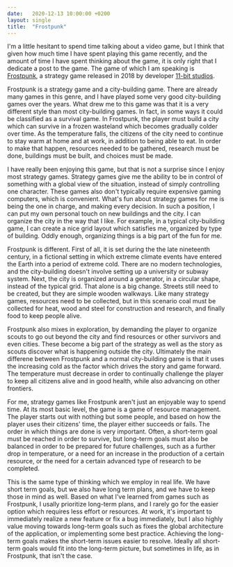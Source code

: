 ```yaml
---
date:   2020-12-13 10:00:00 +0200
layout: single
title:  "Frostpunk"
---
```

I'm a little hesitant to spend time talking about a video game, but I think that given how much time I have spent playing this game recently, and the amount of time I have spent thinking about the game, it is only right that I dedicate a post to the game. The game of which I am speaking is [Frostpunk][frostpunk], a strategy game released in 2018 by developer [11-bit studios][11-bit].

Frostpunk is a strategy game and a city-building game. There are already many games in this genre, and I have played some very good city-building games over the years. What drew me to this game was that it is a very different style than most city-building games. In fact, in some ways it could be classified as a survival game. In Frostpunk, the player must build a city which can survive in a frozen wasteland which becomes gradually colder over time.  As the temperature falls, the citizens of the city need to continue to stay warm at home and at work, in addition to being able to eat. In order to make that happen, resources needed to be gathered, research must be done, buildings must be built, and choices must be made.

I have really been enjoying this game, but that is not a surprise since I enjoy most strategy games. Strategy games give me the ability to be in control of something with a global view of the situation, instead of simply controlling one character. These games also don't typically require expensive gaming computers, which is convenient. What's fun about strategy games for me is being the one in charge, and making every decision. In such a position, I can put my own personal touch on new buildings and the city. I can organize the city in the way that I like. For example, in a typical city-building game, I can create a nice grid layout which satisfies me, organized by type of building. Oddly enough, organizing things is a big part of the fun for me.

Frostpunk is different. First of all, it is set during the the late nineteenth century, in a fictional setting in which extreme climate events have entered the Earth into a period of extreme cold. There are no modern technologies, and the city-building doesn't involve setting up a university or subway system. Next, the city is organized around a generator, in a circular shape, instead of the typical grid. That alone is a big change. Streets still need to be created, but they are simple wooden walkways. Like many strategy games, resources need to be collected, but in this scenario coal must be collected for heat, wood and steel for construction and research, and finally food to keep people alive.

Frostpunk also mixes in exploration, by demanding the player to organize scouts to go out beyond the city and find resources or other survivors and even cities. These become a big part of the strategy as well as the story as scouts discover what is happening outside the city. Ultimately the main differene between Frostpunk and a normal city-building game is that it uses the increasing cold as the factor which drives the story and game forward. The temperature must decrease in order to continually challenge the player to keep all citizens alive and in good health, while also advancing on other frontiers.

For me, strategy games like Frostpunk aren't just an enjoyable way to spend time. At its most basic level, the game is a game of resource management. The player starts out with nothing but some people, and based on how the player uses their citizens' time, the player either succeeds or fails. The order in which things are done is very important. Often, a short-term goal must be reached in order to survive, but long-term goals must also be balanced in order to be prepared for future challenges, such as a further drop in temperature, or a need for an increase in the production of a certain resource, or the need for a certain advanced type of research to be completed.

This is the same type of thinking which we employ in real life. We have short term goals, but we also have long term plans, and we have to keep those in mind as well. Based on what I've learned from games such as Frostpunk, I usally prioritize long-term plans, and I rarely go for the easier option which requires less effort or resources. At work, it's important to immediately realize a new feature or fix a bug immediately, but I also highly value moving towards long-term goals such as fixes the global architecture of the application, or implementing some best practice. Achieving the long-term goals makes the short-term issues easier to resolve. Ideally all short-term goals would fit into the long-term picture, but sometimes in life, as in Frostpunk, that isn't the case.

[11-bit]: https://www.11bitstudios.com/
[frostpunk]: https://www.frostpunkgame.com/